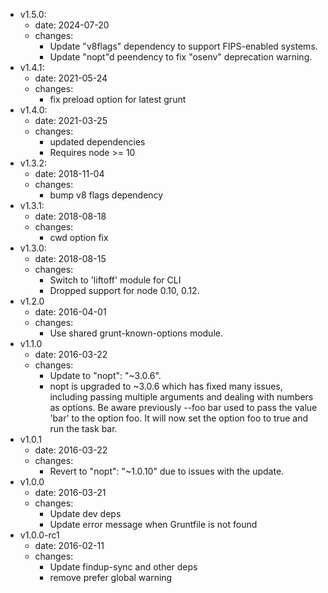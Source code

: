 - v1.5.0:
    - date: 2024-07-20
    - changes:
        - Update "v8flags" dependency to support FIPS-enabled systems.
        - Update "nopt"d peendency to fix "osenv" deprecation warning.
- v1.4.1:
    - date: 2021-05-24
    - changes:
        - fix preload option for latest grunt
- v1.4.0:
    - date: 2021-03-25
    - changes:
        - updated dependencies
        - Requires node >= 10
- v1.3.2:
  - date: 2018-11-04
  - changes:
    - bump v8 flags dependency
- v1.3.1:
  - date: 2018-08-18
  - changes:
    - cwd option fix
- v1.3.0:
  - date: 2018-08-15
  - changes:
    - Switch to 'liftoff' module for CLI
    - Dropped support for node 0.10, 0.12.
- v1.2.0
  - date: 2016-04-01
  - changes:
    - Use shared grunt-known-options module.
- v1.1.0
  - date: 2016-03-22
  - changes:
    - Update to "nopt": "~3.0.6".
    - nopt is upgraded to ~3.0.6 which has fixed many issues, including passing multiple arguments and dealing with numbers as options.
      Be aware previously --foo bar used to pass the value 'bar' to the option foo. It will now set the option foo to true and run the task bar.
- v1.0.1
  - date: 2016-03-22
  - changes:
    - Revert to "nopt": "~1.0.10" due to issues with the update.
- v1.0.0
  - date: 2016-03-21
  - changes:
    - Update dev deps
    - Update error message when Gruntfile is not found
- v1.0.0-rc1
  - date: 2016-02-11
  - changes:
    - Update findup-sync and other deps
    - remove prefer global warning
